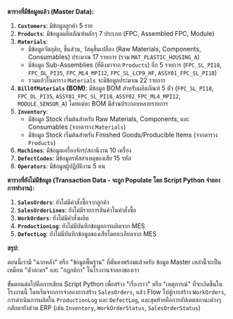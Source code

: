**ตารางที่มีข้อมูลแล้ว (Master Data):**

1.  **`Customers`**: มีข้อมูลลูกค้า 5 ราย
2.  **`Products`**: มีข้อมูลผลิตภัณฑ์หลักๆ 7 ประเภท (FPC, Assembled FPC, Module)
3.  **`Materials`**:
    *   มีข้อมูลวัตถุดิบ, ชิ้นส่วน, วัสดุสิ้นเปลือง (Raw Materials, Components, Consumables) ประมาณ 17 รายการ (รวม `MAT_PLASTIC_HOUSING_A`)
    *   มีข้อมูล Sub-Assemblies (ที่ดึงมาจาก `Products`) อีก 5 รายการ (`FPC_SL_PI18`, `FPC_DL_PI35`, `FPC_ML4_MPI12`, `FPC_SL_LCP9_HF`, `ASSY01_FPC_SL_PI18`)
    *   รวมแล้วในตาราง `Materials` จะมีข้อมูลประมาณ 22 รายการ
4.  **`BillOfMaterials` (BOM)**: มีข้อมูล BOM สำหรับผลิตภัณฑ์ 5 ตัว (`FPC_SL_PI18`, `FPC_DL_PI35`, `ASSY01_FPC_SL_PI18`, `ASSY02_FPC_ML4_MPI12`, `MODULE_SENSOR_A`) โดยแต่ละ BOM มีส่วนประกอบหลายรายการ
5.  **`Inventory`**:
    *   มีข้อมูล Stock เริ่มต้นสำหรับ Raw Materials, Components, และ Consumables (จากตาราง `Materials`)
    *   มีข้อมูล Stock เริ่มต้นสำหรับ Finished Goods/Producible Items (จากตาราง `Products`)
6.  **`Machines`**: มีข้อมูลเครื่องจักร/สถานีงาน 10 เครื่อง
7.  **`DefectCodes`**: มีข้อมูลรหัสสาเหตุของเสีย 15 รหัส
8.  **`Operators`**: มีข้อมูลผู้ปฏิบัติงาน 5 คน

**ตารางที่ยังไม่มีข้อมูล (Transaction Data - จะถูก Populate โดย Script Python จำลองการทำงาน):**

1.  **`SalesOrders`**: ยังไม่มีคำสั่งซื้อจากลูกค้า
2.  **`SalesOrderLines`**: ยังไม่มีรายการสินค้าในคำสั่งซื้อ
3.  **`WorkOrders`**: ยังไม่มีคำสั่งผลิต
4.  **`ProductionLog`**: ยังไม่มีบันทึกข้อมูลการผลิตจาก MES
5.  **`DefectLog`**: ยังไม่มีบันทึกข้อมูลของเสียโดยละเอียดจาก MES

**สรุป:**

ตอนนี้เรามี "ฉากหลัง" หรือ "ข้อมูลพื้นฐาน" ที่มั่นคงพร้อมแล้วครับ ข้อมูล Master เหล่านี้จะเป็นเหมือน "ตัวละคร" และ "กฎกติกา" ในโรงงานจำลองของเรา

ขั้นตอนต่อไปคือการเขียน Script Python เพื่อสร้าง "เรื่องราว" หรือ "เหตุการณ์" ที่จะเกิดขึ้นในโรงงานนี้ โดยเริ่มจากการจำลองการสร้าง `SalesOrders`, แล้ว Flow ไปสู่การสร้าง `WorkOrders`, การดำเนินการผลิตใน `ProductionLog` และ `DefectLog`, และสุดท้ายคือการอัปเดตสถานะต่างๆ กลับมายังส่วน ERP (เช่น `Inventory`, `WorkOrderStatus`, `SalesOrderStatus`)

